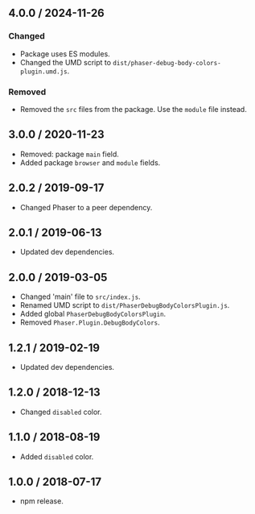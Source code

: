 4.0.0 / 2024-11-26
------------------

### Changed

- Package uses ES modules.
- Changed the UMD script to `dist/phaser-debug-body-colors-plugin.umd.js`.

### Removed

- Removed the `src` files from the package. Use the `module` file instead.

3.0.0 / 2020-11-23
------------------

- Removed: package `main` field.
- Added package `browser` and `module` fields.

2.0.2 / 2019-09-17
------------------

- Changed Phaser to a peer dependency.

2.0.1 / 2019-06-13
------------------

- Updated dev dependencies.

2.0.0 / 2019-03-05
------------------

- Changed 'main' file to `src/index.js`.
- Renamed UMD script to `dist/PhaserDebugBodyColorsPlugin.js`.
- Added global `PhaserDebugBodyColorsPlugin`.
- Removed `Phaser.Plugin.DebugBodyColors`.

1.2.1 / 2019-02-19
------------------

- Updated dev dependencies.

1.2.0 / 2018-12-13
------------------

- Changed `disabled` color.

1.1.0 / 2018-08-19
------------------

- Added `disabled` color.

1.0.0 / 2018-07-17
------------------

- npm release.
